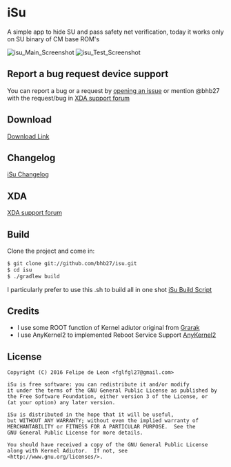# iSu

A simple app to hide SU and pass safety net verification, today it works only on SU binary of CM base ROM's

![isu_Main_Screenshot](https://raw.githubusercontent.com/bhb27/isu/master/screenshots/main.png)
![isu_Test_Screenshot](https://raw.githubusercontent.com/bhb27/isu/master/screenshots/test.png)


## Report a bug request device support

You can report a bug or a request by [opening an issue](https://github.com/bhb27/isu/issues/new) or
mention @bhb27 with the request/bug in [XDA support forum](http://forum.xda-developers.com/android/apps-games/isu-simple-app-to-deactivate-activate-t3478348)

## Download

 [Download Link](https://www.androidfilehost.com/?w=files&flid=120360)

## Changelog

 [iSu Changelog](https://github.com/bhb27/isu/wiki/Changelog)

## XDA

 [XDA support forum](http://forum.xda-developers.com/android/apps-games/isu-simple-app-to-deactivate-activate-t3478348)

## Build

Clone the project and come in:

``` bash
$ git clone git://github.com/bhb27/isu.git
$ cd isu
$ ./gradlew build
```

I particularly prefer to use this .sh to build all in one shot
 [iSu Build Script](https://github.com/bhb27/scripts/blob/master/build_scripts/build_Isu.sh)

## Credits

* I use some ROOT function of Kernel adiutor original from [Grarak](https://github.com/Grarak/KernelAdiutor)
* I use AnyKernel2 to implemented Reboot Service Support [AnyKernel2](https://github.com/osm0sis/AnyKernel2)

## License

    Copyright (C) 2016 Felipe de Leon <fglfgl27@gmail.com>
    
    iSu is free software: you can redistribute it and/or modify
    it under the terms of the GNU General Public License as published by
    the Free Software Foundation, either version 3 of the License, or
    (at your option) any later version.
    
    iSu is distributed in the hope that it will be useful,
    but WITHOUT ANY WARRANTY; without even the implied warranty of
    MERCHANTABILITY or FITNESS FOR A PARTICULAR PURPOSE.  See the
    GNU General Public License for more details.
    
    You should have received a copy of the GNU General Public License
    along with Kernel Adiutor.  If not, see <http://www.gnu.org/licenses/>.
